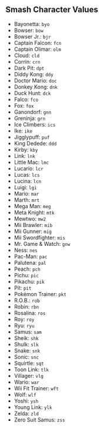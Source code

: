 ## Smash Character Values

* Bayonetta: `byo`
* Bowser: `bow`
* Bowser Jr.: `bjr`
* Captain Falcon: `fcn`
* Captain Olimar: `olm`
* Cloud: `cld`
* Corrin: `crn`
* Dark Pit: `dpt`
* Diddy Kong: `ddy`
* Doctor Mario: `doc`
* Donkey Kong: `dnk`
* Duck Hunt: `dck`
* Falco: `fco`
* Fox: `fox`
* Ganondorf: `gnn`
* Greninja: `grn`
* Ice Climbers: `ics`
* Ike: `ike`
* Jigglypuff: `puf`
* King Dedede: `ddd`
* Kirby: `kby`
* Link: `lnk`
* Little Mac: `lmc`
* Lucario: `lcr`
* Lucas: `lcs`
* Lucina: `lcn`
* Luigi: `lgi`
* Mario: `mar`
* Marth: `mrt`
* Mega Man: `meg`
* Meta Knight: `mtk`
* Mewtwo: `mw2`
* Mii Brawler: `mib`
* Mii Gunner: `mig`
* Mii Swordfighter: `mis`
* Mr. Game & Watch: `gnw`
* Ness: `nes`
* Pac-Man: `pac`
* Palutena: `pal`
* Peach: `pch`
* Pichu: `pic`
* Pikachu: `pik`
* Pit: `pit`
* Pokémon Trainer: `pkt`
* R.O.B.: `rob`
* Robin: `rbn`
* Rosalina: `ros`
* Roy: `roy`
* Ryu: `ryu`
* Samus: `sam`
* Sheik: `shk`
* Shulk: `slk`
* Snake: `snk`
* Sonic: `snc`
* Squirtle: `sqt`
* Toon Link: `tlk`
* Villager: `vlg`
* Wario: `war`
* Wii Fit Trainer: `wft`
* Wolf: `wlf`
* Yoshi: `ysh`
* Young Link: `ylk`
* Zelda: `zld`
* Zero Suit Samus: `zss`
